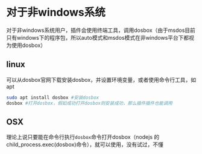 # 对于非windows系统

对于非windows系统用户，插件会使用终端工具，调用dosbox（由于msdos目前只有windows下的程序包，所以auto模式和msdos模式在非windows平台下都视为使用dosbox）

## linux

可以从dosbox官网下载安装dosbox，并设置环境变量，或者使用命令行工具，如apt

```bash
sudo apt install dosbox #安装dosbox
dosbox #打开dosbox，假如成功打开dosbox则安装成功，那么插件插件也能调用
```

## OSX

理论上说只要能在命令行执行`dosbox`命令打开dosbox（nodejs 的child_process.exec(dosbox)命令），就可以使用，没有试过，不懂
